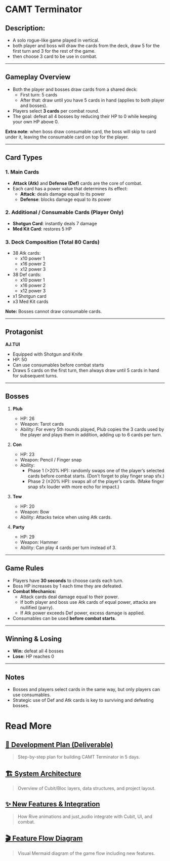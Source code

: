 
# CAMT Terminator

## Description: 
- A solo rogue-like game played in vertical.
- both player and boss will draw the cards from the deck, draw 5 for the first turn and 3 for the rest of the game.
- then choose 3 card to be use in combat.

---

## Gameplay Overview

- Both the player and bosses draw cards from a shared deck:
  - First turn: 5 cards
  - After that: draw until you have 5 cards in hand (applies to both player and bosses).
- Players select **3 cards** per combat round.
- The goal: defeat all 4 bosses by reducing their HP to 0 while keeping your own HP above 0.

**Extra note**: when boss draw consumable card, the boss will skip to card under it, leaving the consumable card on top for the player.

---

## Card Types

### 1. Main Cards
- **Attack (Atk)** and **Defense (Def)** cards are the core of combat.
- Each card has a power value that determines its effect:
  - **Attack**: deals damage equal to its power
  - **Defense**: blocks damage equal to its power

### 2. Additional / Consumable Cards (Player Only)
- **Shotgun Card**: instantly deals 7 damage
- **Med Kit Card**: restores 5 HP

### 3. Deck Composition (Total 80 Cards)
- 38 Atk cards: 
  - x10 power 1  
  - x16 power 2  
  - x12 power 3
- 38 Def cards: 
  - x10 power 1  
  - x16 power 2  
  - x12 power 3
- x1 Shotgun card
- x3 Med Kit cards  

**Note:** Bosses cannot draw consumable cards.

---

## Protagonist

**AJ.TUI**
- Equipped with Shotgun and Knife
- HP: 50
- Can use consumables before combat starts
- Draws 5 cards on the first turn, then always draw until 5 cards in hand for subsequent turns.

---

## Bosses

1. **Plub**  
   - HP: 26  
   - Weapon: Tarot cards  
   - Ability: For every 5th rounds played, Plub copies the 3 cards used by the player and plays them in addition, adding up to 6 cards per turn.

2. **Con**  
   - HP: 23  
   - Weapon: Pencil / Finger snap  
   - Ability:  
     - Phase 1 (>20% HP): randomly swaps one of the player’s selected cards before combat starts. (Don't forget to play finger snap sfx.)
     - Phase 2 (≤20% HP): swaps all of the player’s cards. (Make finger snap sfx louder with more echo for impact.)

3. **Tew**  
   - HP: 20  
   - Weapon: Bow  
   - Ability: Attacks twice when using Atk cards.

4. **Party**  
   - HP: 29  
   - Weapon: Hammer  
   - Ability: Can play 4 cards per turn instead of 3.

---

## Game Rules

- Players have **30 seconds** to choose cards each turn.
- Boss HP increases by 1 each time they are defeated.
- **Combat Mechanics:**
  - Attack cards deal damage equal to their power.
  - If both player and boss use Atk cards of equal power, attacks are nullified (parry).
  - If Atk power exceeds Def power, excess damage is applied.
- Consumables can be used **before combat starts**.

---

## Winning & Losing

- **Win:** defeat all 4 bosses  
- **Lose:** HP reaches 0

---

## Notes

- Bosses and players select cards in the same way, but only players can use consumables.
- Strategic use of Def and Atk cards is key to surviving and defeating bosses.

# Read More

## [📝 Development Plan (Deliverable)](md/deliverable.md)
> Step-by-step plan for building CAMT Terminator in 5 days.

## [🏗️ System Architecture](md/sa.md)
> Overview of Cubit/Bloc layers, data structures, and project layout.

## [✨ New Features & Integration](md/new_features.md)
> How Rive animations and just_audio integrate with Cubit, UI, and combat.

## [🎬 Feature Flow Diagram](md/sa_diagram.md)
> Visual Mermaid diagram of the game flow including new features.